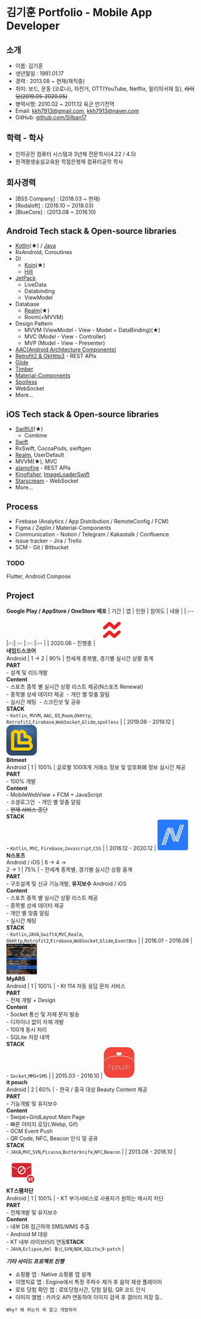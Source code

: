 
# 김기훈 Portfolio - Mobile App Developer

## 소개
- 이름: 김기훈
- 생년월일 : 1991.01.17
- 경력 : 2013.08 ~ 현재(재직중)
- 취미: 보드, 운동 (코로나), 자전거, OTT(YouTube, Netflix, 밀리의서재 등), ~~라이딩(2019.05-2020.05)~~
- 병력사항: 2010.02 ~ 2011.12 육군 만기전역
- Email: kkh7913@gmail.com, kkh7913@naver.com
- GitHub: [github.com/Silban17](https://github.com/Silban17)

## 학력 - 학사
- 인하공전 컴퓨터 시스템과 3년제 전문학사(4.22 / 4.5)
- 원격평생숭실교육원 학점은행제 컴퓨터공학 학사

## 회사경력
- [BSS Company] : (2018.03 ~ 현재)
- [Rodaloft] : (2016.10 ~ 2018.03)
- [BlueCore] : (2013.08 ~ 2016.10)

## Android Tech stack & Open-source libraries
- [Kotlin](https://kotlinlang.org/)(★) / [Java](https://www.java.com/)
- RxAndroid, Coroutines
- DI
  - [Koin](https://github.com/InsertKoinIO/koin)(★)
  - [Hilt](https://dagger.dev/hilt/)
- [JetPack](https://developer.android.com/jetpack)
  - LiveData
  - Databinding
  - ViewModel
- Database
  - [Realm](https://realm.io/kr/)(★)
  - Room(+MVVM)
- Design Pattern
  - MVVM (ViewModel - View - Model + DataBinding)(★)
  - MVC (Model - View - Controller)
  - MVP (Model - View - Presenter)
- [AAC(Android Architecture Components)](https://developer.android.com/jetpack/guide?authuser=2)
- [Retrofit2 & OkHttp3](https://github.com/square/retrofit) - REST APIs
- [Glide](https://github.com/bumptech/glide)
- [Timber](https://github.com/JakeWharton/timber)
- [Material-Components](https://github.com/material-components/material-components-android)
- [Spotless](https://github.com/diffplug/spotless)
- WebSocket
 - More...
 
 ## iOS Tech stack & Open-source libraries
- [SwiftUI](https://developer.apple.com/kr/xcode/swiftui/)(★)
  - Combine
- [Swift](https://developer.apple.com/swift/)
- RxSwift, CocoaPods, swiftgen
- [Realm](https://realm.io/kr/), UserDefault
- MVVM(★), MVC
- [alamofire](https://github.com/Alamofire/Alamofire) - REST APIs
- [Kingfisher](https://github.com/onevcat/Kingfisher), [ImageLoaderSwift](https://github.com/hirohisa/ImageLoaderSwift)
- [Starscream](https://github.com/daltoniam/Starscream) - WebSocket
 - More...
 
 ## Process
- Firebase (Analytics / App Distribution / RemoteConfig / FCM)
- Figma / Zeplin / Material-Components
- Communication - Notion / Telegram / Kakaotalk / Confluence
- Issue tracker - Jira / Trello
- SCM - Git / Bitbucket

### TODO
Flutter, Android Compose

 ## Project
 **Google Play / AppStore / OneStore 배포**
 | 기간 | 앱 | 인원 | 참여도 | 내용 |
 | :-- |:-:| :-: |  :-:  |:-- |
| 2020.06 - 진행중 | <a href="https://play.google.com/store/apps/details?id=com.bss.sports" target="_blank"><img src="Image/ico_named.png" width="80" height="80"></a><br>**네임드스코어**<br>Android | 1 -> 2 | 90% | 전세계 종목별, 경기별 실시간 상황 중계<br>**PART**<br>  - 설계 및 리드개발<br> **Content**<br>- 스포츠 종목 별 실시간 상황 리스트 제공(N스포츠 Renewal)<br>- 종목별 상세 데이터 제공&nbsp;&nbsp;- 개인 별 맞춤 알림<br>- 실시간 채팅&nbsp;&nbsp;- 스크린샷 및 공유<br>**STACK**<br>- `Kotlin`, `MVVM`, `AAC`, `DI`,`Room`,`OkHttp`,<br>`Retrofit2`,`Firebase`,`WebSocket`,`Glide`,`spotless` |
| 2019.06 - 2019.12 | <img src="Image/ico_bitmeet.png" width="80" height="80"><br>**Bitmeet**<br>Android | 1 | 100% | 글로벌 100여개 거래소 정보 및 암호화폐 정보 실시간 제공<br>**PART**<br>  - 100% 개발<br> **Content**<br>- MobileWebView + FCM + JavaScript<br>- 소셜로그인&nbsp;&nbsp;- 개인 별 맞춤 알림<br>- ~~현재 서비스 중단~~<br>**STACK**<br>- `Kotlin`, `MVC`, `Firebase`,`Javascript`,`CSS` |
| 2016.12 - 2020.12 | <a href="https://onesto.re/0000712067" target="_blank"><img src="Image/ico_nsports.png" width="80" height="80"></a><br>**N스포츠**<br>Android / iOS | 6 -> 4 -><br> 2 -> 1 | 75% | - 전세계 종목별, 경기별 실시간 상황 중계 <br> **PART**<br>- 구조설계 및 신규 기능개발, <b>유지보수</b> Android / iOS<br> **Content**<br>- 스포츠 종목 별 실시간 상황 리스트 제공<br>- 종목별 상세 데이터 제공<br>- 개인 별 맞춤 알림<br>- 실시간 채팅<br>**STACK**<br> - `Kotlin`,`JAVA`,`Swift4`,`MVC`,`Realm`,<br>`OkHttp`,`Retrofit2`,`Firebase`,`WebSocket`,`Glide`,`EventBus` |
| 2016.01 - 2016.06 |<img src="Image/myArs.png" width="80" height="80"><br>**MyARS**<br>Android | 1 | 100% | - Kt 114 자동 응답 문자 서비스<br> **PART**<br>- 전체 개발 + Design<br> **Content**<br>- Socket 통신 및 자체 문자 발송<br>- 디자이너 없이 자체 개발<br>- 100개 동시 처리<br>- SQLite 저장 내역<br>**STACK**<br> - `Socket`,`MMS+SMS` |
| 2015.03 - 2016.10 | <a href="https://play.google.com/store/apps/details?id=com.bluecore.app.itpouch" target="_blank"><img src="Image/ico_itpouch.webp" width="80" height="80"></a><br>**it pouch**<br>Android | 2 | 60% | - 한국 / 중국 대상 Beauty Content 제공<br> **PART**<br>- 기능개발 및 유지보수<br> **Content**<br>- Swipe+GridLayout Main Page<br>- 빠른 이미지 로딩(.Webp, Gif)<br>- GCM Event Push<br>- QR Code, NFC, Beacon 인식 및 공유<br>**STACK**<br> - `JAVA`,`MVC`,`SVN`,`Picasso`,`Butterknife`,`NFC`,`Beacon` |
| 2013.08 - 2016.10 | <a href="https://play.google.com/store/apps/details?id=com.olleh.spam" target="_blank"><img src="Image/ico_spam.webp" width="80" height="80"></a><br>**KT스팸차단**<br>Android | 1 | 100% | - KT 부가서비스로 사용자가 원하는 메시지 차단<br> **PART**<br>- 전체개발 및 유지보수<br> **Content**<br>- 내부 DB 접근하여 SMS/MMS 추출<br>- Android M 대응<br>- KT 내부 라이브러리 연동**STACK**<br> - `JAVA`,`Eclipse`,`Xml 통신`,`SVN`,`NDK`,`SQLite`,`9-patch` |

***기타 사이드 프로젝트 진행***<br>
 - 쇼핑몰 앱 : Native 쇼핑몰 앱 설계 <br>
 - 이명치료 앱 : Engine에서 특정 주파수 제거 후 음악 재생 플레이어<br>
 - 로또 당첨 확인 앱 : 로또당첨시간, 당첨 알림, QR 코드 인식
 - 이미지 앨범 : 카카오 API 연동하여 이미지 검색 후 갤러리 저장 등..
 
 ```
Why? 왜 하는지 꼭 알고 개발하자
```
